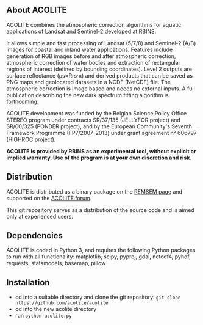 ## About ACOLITE
ACOLITE combines the atmospheric correction algorithms for aquatic applications of Landsat and Sentinel-2 developed at RBINS.

It allows simple and fast processing of Landsat (5/7/8) and Sentinel-2 (A/B) images for coastal and inland water applications. Features include generation of RGB images before and after atmospheric correction, atmospheric correction of water bodies and extraction of rectangular regions of interest (defined by bounding coordinates). Level 2 outputs are surface reflectance (ρs=Rrs⋅π) and derived products that can be saved as PNG maps and geolocated datasets in a NCDF (NetCDF) file. The atmospheric correction is image based and needs no external inputs. A full publication describing the new dark spectrum fitting algorithm is forthcoming.

ACOLITE development was funded by the Belgian Science Policy Office STEREO program under contracts SR/37/135 (JELLYFOR project) and SR/00/325 (PONDER project), and by the European Community's Seventh Framework Programme (FP7/2007-2013) under grant agreement n° 606797 (HIGHROC project).

**ACOLITE is provided by RBINS as an experimental tool, without explicit or implied warranty. Use of the program is at your own discretion and risk.**

## Distribution
ACOLITE is distributed as a binary package on the [REMSEM page](http://odnature.naturalsciences.be/remsem/software-and-data/acolite) and supported on the [ACOLITE forum](http://odnature.naturalsciences.be/remsem/acolite-forum/). 

This git repository serves as a distribution of the source code and is aimed only at experienced users.

## Dependencies
ACOLITE is coded in Python 3, and requires the following Python packages to run with all functionality: matplotlib, scipy, pyproj, gdal, netcdf4, pyhdf, requests, statsmodels, basemap, pillow

## Installation
* cd into a suitable directory and clone the git repository: `git clone https://github.com/acolite/acolite`
* cd into the new acolite directory
* run `python acolite.py`
